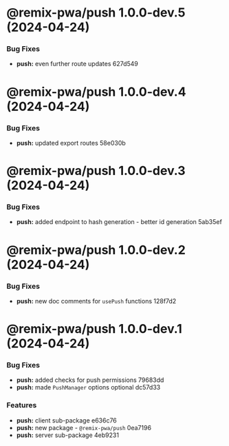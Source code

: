# @remix-pwa/push 1.0.0-dev.5 (2024-04-24)


### Bug Fixes

* **push:** even further route updates 627d549

# @remix-pwa/push 1.0.0-dev.4 (2024-04-24)


### Bug Fixes

* **push:** updated export routes 58e030b

# @remix-pwa/push 1.0.0-dev.3 (2024-04-24)


### Bug Fixes

* **push:** added endpoint to hash generation - better id generation 5ab35ef

# @remix-pwa/push 1.0.0-dev.2 (2024-04-24)


### Bug Fixes

* **push:** new doc comments for `usePush` functions 128f7d2

# @remix-pwa/push 1.0.0-dev.1 (2024-04-24)


### Bug Fixes

* **push:** added checks for push permissions 79683dd
* **push:** made `PushManager` options optional dc57d33


### Features

* **push:** client sub-package e636c76
* **push:** new package - `@remix-pwa/push` 0ea7196
* **push:** server sub-package 4eb9231
